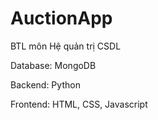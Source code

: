 # AuctionApp
BTL môn Hệ quản trị CSDL

Database: MongoDB

Backend: Python

Frontend: HTML, CSS, Javascript
